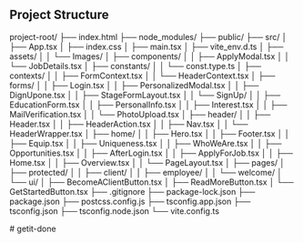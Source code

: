 ## Project Structure


project-root/
├── index.html
├── node_modules/
├── public/
├── src/
│   ├── App.tsx
│   ├── index.css
│   ├── main.tsx
│   ├── vite_env.d.ts
│   ├── assets/
│   │   └── Images/
│   ├── components/
│   │   ├── ApplyModal.tsx
│   │   └── JobDetails.tsx
│   ├── constants/
│   │   └── const.type.ts
│   ├── contexts/
│   │   ├── FormContext.tsx
│   │   └── HeaderContext.tsx
│   ├── forms/
│   │   ├── Login.tsx
│   │   ├── PersonalizedModal.tsx
│   │   ├── DignUpone.tsx
│   │   ├── StageFormLayout.tsx
│   │   └── SignUp/
│   │       ├── EducationForm.tsx
│   │       ├── PersonalInfo.tsx
│   │       ├── Interest.tsx
│   │       ├── MailVerification.tsx
│   │       └── PhotoUpload.tsx
│   ├── header/
│   │   ├── Header.tsx
│   │   ├── HeaderAction.tsx
│   │   ├── Nav.tsx
│   │   └── HeaderWrapper.tsx
│   ├── home/
│   │   ├── Hero.tsx
│   │   ├── Footer.tsx
│   │   ├── Equip.tsx
│   │   ├── Uniqueness.tsx
│   │   ├── WhoWeAre.tsx
│   │   ├── Opportunities.tsx
│   │   ├── AfterLogin.tsx
│   │   ├── ApplyForJob.tsx
│   │   ├── Home.tsx
│   │   ├── Overview.tsx
│   │   └── PageLayout.tsx
│   ├── pages/
│   ├── protected/
│   │   ├── client/
│   │   ├── employee/
│   │   └── welcome/
│   └── ui/
│       ├── BecomeAClientButton.tsx
│       ├── ReadMoreButton.tsx
│       └── GetStartedButton.tsx
├── .gitignore
├── package-lock.json
├── package.json
├── postcss.config.js
├── tsconfig.app.json
├── tsconfig.json
├── tsconfig.node.json
└── vite.config.ts

#   g e t i t - d o n e 
 
 
